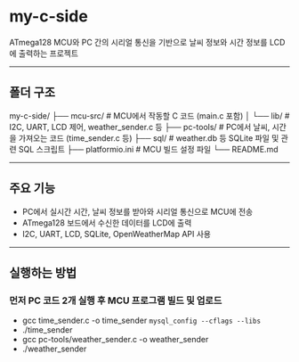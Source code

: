 # my-c-side

ATmega128 MCU와 PC 간의 시리얼 통신을 기반으로 날씨 정보와 시간 정보를 LCD에 출력하는 프로젝트

---

## 폴더 구조

my-c-side/
├── mcu-src/ # MCU에서 작동할 C 코드 (main.c 포함)
│ └── lib/ # I2C, UART, LCD 제어, weather_sender.c 등
├── pc-tools/ # PC에서 날씨, 시간을 가져오는 코드 (time_sender.c 등)
├── sql/ # weather.db 등 SQLite 파일 및 관련 SQL 스크립트
├── platformio.ini # MCU 빌드 설정 파일
└── README.md

---

## 주요 기능

- PC에서 실시간 시간, 날씨 정보를 받아와 시리얼 통신으로 MCU에 전송
- ATmega128 보드에서 수신한 데이터를 LCD에 출력
- I2C, UART, LCD, SQLite, OpenWeatherMap API 사용

---

## 실행하는 방법

### 먼저 PC 코드 2개 실행 후 MCU 프로그램 빌드 및 업로드

- gcc time_sender.c -o time_sender `mysql_config --cflags --libs`
- ./time_sender
- gcc pc-tools/weather_sender.c -o weather_sender
- ./weather_sender
